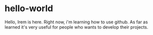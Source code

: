 # hello-world

Hello, Irem is here. Right now, i'm learning how to use github. As far as learned it's very useful for people who wants to develop their projects.
